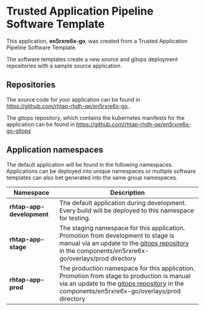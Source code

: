 # Trusted Application Pipeline Software Template

This application, **en5rxre6x-go**, was created from a Trusted Application Pipeline Software Template.

The software templates create a new source and gitops deployment repositories with a sample source application. 

## Repositories

The source code for your application can be found in [https://github.com/rhtap-rhdh-qe/en5rxre6x-go ](https://github.com/rhtap-rhdh-qe/en5rxre6x-go ).
 
The gitops repository, which contains the kubernetes manifests for the application can be found in 
[https://github.com/rhtap-rhdh-qe/en5rxre6x-go-gitops ](https://github.com/rhtap-rhdh-qe/en5rxre6x-go-gitops ) 

## Application namespaces 

The default application will be found in the following namespaces. Applications can be deployed into unique namespaces or multiple software templates can also bet generated into the same group namespaces.  

|  Namespace   |  Description   |  
| -------- | -------- |   
| **rhtap-app-development** | The default application during development. Every build will be deployed to this namespace for testing. | 
| **rhtap-app-stage** | The staging namespace for this application. Promotion from development to stage is manual via an update to the [gitops repository](https://github.com/rhtap-rhdh-qe/en5rxre6x-go-gitops ) in the components/en5rxre6x-go/overlays/prod directory |  
| **rhtap-app-prod** | The production namespace for this application. Promotion from stage to production is manual via an update to the [gitops repository](https://github.com/rhtap-rhdh-qe/en5rxre6x-go-gitops ) in the components/en5rxre6x-go/overlays/prod directory | 